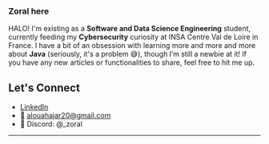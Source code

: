 

### Zoral here

<!-- The paragraph content -->
<p>
  HALO! I'm existing as a <strong>Software and Data Science Engineering</strong> student, currently feeding my <strong>Cybersecurity</strong> curiosity at INSA Centre Val de Loire in France. I have a bit of an obsession with learning more and more and more about <strong>Java</strong> (seriously, it's a problem 😅), though I’m still a newbie at it! If you have any new articles or functionalities to share, feel free to hit me up.
</p>

##  Let's Connect
- [LinkedIn](https://www.linkedin.com/in/hajaraloua-759502247/)
- 📧 alouahajar20@gmail.com
- 💬 Discord: @_zoral

---

